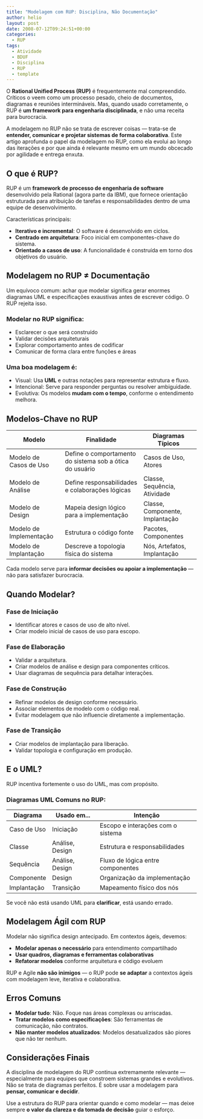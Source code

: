 ```yaml
---
title: "Modelagem com RUP: Disciplina, Não Documentação"
author: helio
layout: post
date: 2008-07-12T09:24:51+00:00
categories:
  - RUP
tags:
  - Atividade
  - BDUF
  - Disciplina
  - RUP
  - template
---
```


O **Rational Unified Process (RUP)** é frequentemente mal compreendido. Críticos o veem como um processo pesado, cheio de documentos, diagramas e reuniões intermináveis. Mas, quando usado corretamente, o RUP é **um framework para engenharia disciplinada**, e não uma receita para burocracia.

A modelagem no RUP não se trata de escrever coisas — trata-se de **entender, comunicar e projetar sistemas de forma colaborativa**. Este artigo aprofunda o papel da modelagem no RUP, como ela evolui ao longo das iterações e por que ainda é relevante mesmo em um mundo obcecado por agilidade e entrega enxuta.

## O que é RUP?

RUP é um **framework de processo de engenharia de software** desenvolvido pela Rational (agora parte da IBM), que fornece orientação estruturada para atribuição de tarefas e responsabilidades dentro de uma equipe de desenvolvimento.

Características principais:

- **Iterativo e incremental**: O software é desenvolvido em ciclos.
- **Centrado em arquitetura**: Foco inicial em componentes-chave do sistema.
- **Orientado a casos de uso**: A funcionalidade é construída em torno dos objetivos do usuário.

## Modelagem no RUP ≠ Documentação

Um equívoco comum: achar que modelar significa gerar enormes diagramas UML e especificações exaustivas antes de escrever código. O RUP rejeita isso.

### Modelar no RUP significa:

- Esclarecer o que será construído
- Validar decisões arquiteturais
- Explorar comportamento antes de codificar
- Comunicar de forma clara entre funções e áreas

### Uma boa modelagem é:

- Visual: Usa **UML** e outras notações para representar estrutura e fluxo.
- Intencional: Serve para responder perguntas ou resolver ambiguidade.
- Evolutiva: Os modelos **mudam com o tempo**, conforme o entendimento melhora.

## Modelos-Chave no RUP

| Modelo                  | Finalidade                                               | Diagramas Típicos               |
| ----------------------- | -------------------------------------------------------- | ------------------------------- |
| Modelo de Casos de Uso  | Define o comportamento do sistema sob a ótica do usuário | Casos de Uso, Atores            |
| Modelo de Análise       | Define responsabilidades e colaborações lógicas          | Classe, Sequência, Atividade    |
| Modelo de Design        | Mapeia design lógico para a implementação                | Classe, Componente, Implantação |
| Modelo de Implementação | Estrutura o código fonte                                 | Pacotes, Componentes            |
| Modelo de Implantação   | Descreve a topologia física do sistema                   | Nós, Artefatos, Implantação     |

Cada modelo serve para **informar decisões ou apoiar a implementação** — não para satisfazer burocracia.

## Quando Modelar?

### Fase de Iniciação

- Identificar atores e casos de uso de alto nível.
- Criar modelo inicial de casos de uso para escopo.

### Fase de Elaboração

- Validar a arquitetura.
- Criar modelos de análise e design para componentes críticos.
- Usar diagramas de sequência para detalhar interações.

### Fase de Construção

- Refinar modelos de design conforme necessário.
- Associar elementos de modelo com o código real.
- Evitar modelagem que não influencie diretamente a implementação.

### Fase de Transição

- Criar modelos de implantação para liberação.
- Validar topologia e configuração em produção.

## E o UML?

RUP incentiva fortemente o uso do UML, mas com propósito.

### Diagramas UML Comuns no RUP:

| Diagrama    | Usado em...     | Intenção                          |
| ----------- | --------------- | --------------------------------- |
| Caso de Uso | Iniciação       | Escopo e interações com o sistema |
| Classe      | Análise, Design | Estrutura e responsabilidades     |
| Sequência   | Análise, Design | Fluxo de lógica entre componentes |
| Componente  | Design          | Organização da implementação      |
| Implantação | Transição       | Mapeamento físico dos nós         |

Se você não está usando UML para **clarificar**, está usando errado.

## Modelagem Ágil com RUP

Modelar não significa design antecipado. Em contextos ágeis, devemos:

- **Modelar apenas o necessário** para entendimento compartilhado
- **Usar quadros, diagramas e ferramentas colaborativas**
- **Refatorar modelos** conforme arquitetura e código evoluem

RUP e Agile **não são inimigos** — o RUP pode **se adaptar** a contextos ágeis com modelagem leve, iterativa e colaborativa.

## Erros Comuns

- **Modelar tudo**: Não. Foque nas áreas complexas ou arriscadas.
- **Tratar modelos como especificações**: São ferramentas de comunicação, não contratos.
- **Não manter modelos atualizados**: Modelos desatualizados são piores que não ter nenhum.

## Considerações Finais

A disciplina de modelagem do RUP continua extremamente relevante — especialmente para equipes que constroem sistemas grandes e evolutivos.
Não se trata de diagramas perfeitos. É sobre usar a modelagem para **pensar, comunicar e decidir**.

Use a estrutura do RUP para orientar quando e como modelar — mas deixe sempre **o valor da clareza e da tomada de decisão** guiar o esforço.
